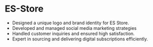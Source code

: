 # ES-Store

- Designed a unique logo and brand identity for ES Store. 
- Developed and managed social media marketing strategies 
- Handled customer inquiries and ensured high satisfaction. 
- Expert in sourcing and delivering digital subscriptions efficiently.
